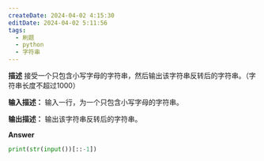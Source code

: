 ```yaml
---
createDate: 2024-04-02 4:15:30
editDate: 2024-04-02 5:11:56
tags:
  - 刷题
  - python
  - 字符串
---
```


**描述**
接受一个只包含小写字母的字符串，然后输出该字符串反转后的字符串。（字符串长度不超过1000）

**输入描述：**
输入一行，为一个只包含小写字母的字符串。

**输出描述：**
输出该字符串反转后的字符串。

**Answer**
```python
print(str(input())[::-1])
```
